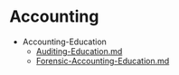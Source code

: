 
# Accounting

- Accounting-Education
  - [Auditing-Education.md](./Auditing-Education.md)
  - [Forensic-Accounting-Education.md](./Forensic-Accounting-Education.md)
